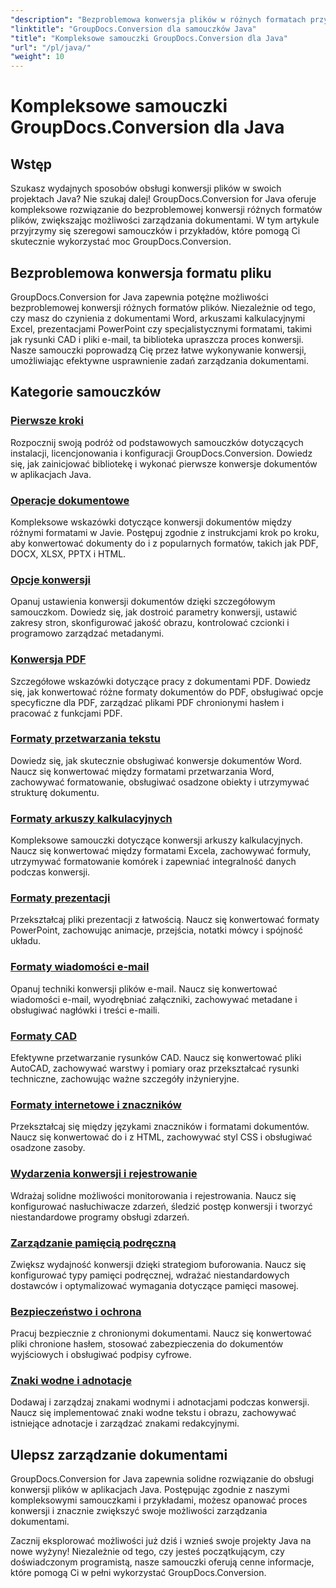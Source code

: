 ```yaml
---
"description": "Bezproblemowa konwersja plików w różnych formatach przy użyciu GroupDocs.Conversion for Java. Usprawnij zarządzanie dokumentami dzięki konfigurowalnym opcjom."
"linktitle": "GroupDocs.Conversion dla samouczków Java"
"title": "Kompleksowe samouczki GroupDocs.Conversion dla Java"
"url": "/pl/java/"
"weight": 10
---
```


# Kompleksowe samouczki GroupDocs.Conversion dla Java

## Wstęp

Szukasz wydajnych sposobów obsługi konwersji plików w swoich projektach Java? Nie szukaj dalej! GroupDocs.Conversion for Java oferuje kompleksowe rozwiązanie do bezproblemowej konwersji różnych formatów plików, zwiększając możliwości zarządzania dokumentami. W tym artykule przyjrzymy się szeregowi samouczków i przykładów, które pomogą Ci skutecznie wykorzystać moc GroupDocs.Conversion.

## Bezproblemowa konwersja formatu pliku

GroupDocs.Conversion for Java zapewnia potężne możliwości bezproblemowej konwersji różnych formatów plików. Niezależnie od tego, czy masz do czynienia z dokumentami Word, arkuszami kalkulacyjnymi Excel, prezentacjami PowerPoint czy specjalistycznymi formatami, takimi jak rysunki CAD i pliki e-mail, ta biblioteka upraszcza proces konwersji. Nasze samouczki poprowadzą Cię przez łatwe wykonywanie konwersji, umożliwiając efektywne usprawnienie zadań zarządzania dokumentami.

## Kategorie samouczków

### [Pierwsze kroki](./getting-started/)
Rozpocznij swoją podróż od podstawowych samouczków dotyczących instalacji, licencjonowania i konfiguracji GroupDocs.Conversion. Dowiedz się, jak zainicjować bibliotekę i wykonać pierwsze konwersje dokumentów w aplikacjach Java.

### [Operacje dokumentowe](./document-operations/)
Kompleksowe wskazówki dotyczące konwersji dokumentów między różnymi formatami w Javie. Postępuj zgodnie z instrukcjami krok po kroku, aby konwertować dokumenty do i z popularnych formatów, takich jak PDF, DOCX, XLSX, PPTX i HTML.

### [Opcje konwersji](./conversion-options/)
Opanuj ustawienia konwersji dokumentów dzięki szczegółowym samouczkom. Dowiedz się, jak dostroić parametry konwersji, ustawić zakresy stron, skonfigurować jakość obrazu, kontrolować czcionki i programowo zarządzać metadanymi.

### [Konwersja PDF](./pdf-conversion/)
Szczegółowe wskazówki dotyczące pracy z dokumentami PDF. Dowiedz się, jak konwertować różne formaty dokumentów do PDF, obsługiwać opcje specyficzne dla PDF, zarządzać plikami PDF chronionymi hasłem i pracować z funkcjami PDF.

### [Formaty przetwarzania tekstu](./word-processing-formats/)
Dowiedz się, jak skutecznie obsługiwać konwersje dokumentów Word. Naucz się konwertować między formatami przetwarzania Word, zachowywać formatowanie, obsługiwać osadzone obiekty i utrzymywać strukturę dokumentu.

### [Formaty arkuszy kalkulacyjnych](./spreadsheet-formats/)
Kompleksowe samouczki dotyczące konwersji arkuszy kalkulacyjnych. Naucz się konwertować między formatami Excela, zachowywać formuły, utrzymywać formatowanie komórek i zapewniać integralność danych podczas konwersji.

### [Formaty prezentacji](./presentation-formats/)
Przekształcaj pliki prezentacji z łatwością. Naucz się konwertować formaty PowerPoint, zachowując animacje, przejścia, notatki mówcy i spójność układu.

### [Formaty wiadomości e-mail](./email-formats/)
Opanuj techniki konwersji plików e-mail. Naucz się konwertować wiadomości e-mail, wyodrębniać załączniki, zachowywać metadane i obsługiwać nagłówki i treści e-maili.

### [Formaty CAD](./cad-formats/)
Efektywne przetwarzanie rysunków CAD. Naucz się konwertować pliki AutoCAD, zachowywać warstwy i pomiary oraz przekształcać rysunki techniczne, zachowując ważne szczegóły inżynieryjne.

### [Formaty internetowe i znaczników](./web-markup-formats/)
Przekształcaj się między językami znaczników i formatami dokumentów. Naucz się konwertować do i z HTML, zachowywać styl CSS i obsługiwać osadzone zasoby.

### [Wydarzenia konwersji i rejestrowanie](./conversion-events-logging/)
Wdrażaj solidne możliwości monitorowania i rejestrowania. Naucz się konfigurować nasłuchiwacze zdarzeń, śledzić postęp konwersji i tworzyć niestandardowe programy obsługi zdarzeń.

### [Zarządzanie pamięcią podręczną](./cache-management/)
Zwiększ wydajność konwersji dzięki strategiom buforowania. Naucz się konfigurować typy pamięci podręcznej, wdrażać niestandardowych dostawców i optymalizować wymagania dotyczące pamięci masowej.

### [Bezpieczeństwo i ochrona](./security-protection/)
Pracuj bezpiecznie z chronionymi dokumentami. Naucz się konwertować pliki chronione hasłem, stosować zabezpieczenia do dokumentów wyjściowych i obsługiwać podpisy cyfrowe.

### [Znaki wodne i adnotacje](./watermarks-annotations/)
Dodawaj i zarządzaj znakami wodnymi i adnotacjami podczas konwersji. Naucz się implementować znaki wodne tekstu i obrazu, zachowywać istniejące adnotacje i zarządzać znakami redakcyjnymi.

## Ulepsz zarządzanie dokumentami

GroupDocs.Conversion for Java zapewnia solidne rozwiązanie do obsługi konwersji plików w aplikacjach Java. Postępując zgodnie z naszymi kompleksowymi samouczkami i przykładami, możesz opanować proces konwersji i znacznie zwiększyć swoje możliwości zarządzania dokumentami.

Zacznij eksplorować możliwości już dziś i wznieś swoje projekty Java na nowe wyżyny! Niezależnie od tego, czy jesteś początkującym, czy doświadczonym programistą, nasze samouczki oferują cenne informacje, które pomogą Ci w pełni wykorzystać GroupDocs.Conversion.